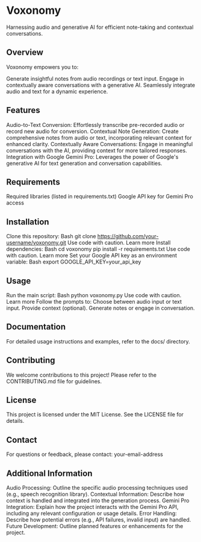 # Voxonomy

Harnessing audio and generative AI for efficient note-taking and contextual conversations.

## Overview

Voxonomy empowers you to:

Generate insightful notes from audio recordings or text input.
Engage in contextually aware conversations with a generative AI.
Seamlessly integrate audio and text for a dynamic experience.
## Features

Audio-to-Text Conversion: Effortlessly transcribe pre-recorded audio or record new audio for conversion.
Contextual Note Generation: Create comprehensive notes from audio or text, incorporating relevant context for enhanced clarity.
Contextually Aware Conversations: Engage in meaningful conversations with the AI, providing context for more tailored responses.
Integration with Google Gemini Pro: Leverages the power of Google's generative AI for text generation and conversation capabilities.
## Requirements

Required libraries (listed in requirements.txt)
Google API key for Gemini Pro access
## Installation

Clone this repository:
Bash
git clone https://github.com/your-username/voxonomy.git
Use code with caution. Learn more
Install dependencies:
Bash
cd voxonomy
pip install -r requirements.txt
Use code with caution. Learn more
Set your Google API key as an environment variable:
Bash
export GOOGLE_API_KEY=your_api_key

## Usage

Run the main script:
Bash
python voxonomy.py
Use code with caution. Learn more
Follow the prompts to:
Choose between audio input or text input.
Provide context (optional).
Generate notes or engage in conversation.
## Documentation

For detailed usage instructions and examples, refer to the docs/ directory.
## Contributing

We welcome contributions to this project! Please refer to the CONTRIBUTING.md file for guidelines.

## License

This project is licensed under the MIT License. See the LICENSE file for details.

## Contact

For questions or feedback, please contact: your-email-address

## Additional Information

Audio Processing: Outline the specific audio processing techniques used (e.g., speech recognition library).
Contextual Information: Describe how context is handled and integrated into the generation process.
Gemini Pro Integration: Explain how the project interacts with the Gemini Pro API, including any relevant configuration or usage details.
Error Handling: Describe how potential errors (e.g., API failures, invalid input) are handled.
Future Development: Outline planned features or enhancements for the project.
